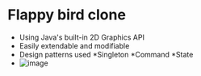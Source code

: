 # Flappy bird clone
* Using Java's built-in 2D Graphics API
* Easily extendable and modifiable
* Design patterns used
  *Singleton
  *Command
  *State
* ![image](https://user-images.githubusercontent.com/12794012/112725327-5142f480-8f20-11eb-9d6a-cffcbe7fbb78.png)

